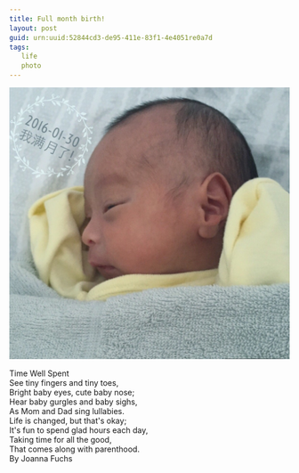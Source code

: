 ```yaml
---
title: Full month birth!
layout: post
guid: urn:uuid:52844cd3-de95-411e-83f1-4e4051re0a7d
tags: 
   life
   photo
---
```


![Full month birth](/media/files/2016/month.jpg)

Time Well Spent   
See tiny fingers and tiny toes,    
Bright baby eyes, cute baby nose;    
Hear baby gurgles and baby sighs,   
As Mom and Dad sing lullabies.   
Life is changed, but that's okay;    
It's fun to spend glad hours each day,   
Taking time for all the good,   
That comes along with parenthood.   
By Joanna Fuchs   
